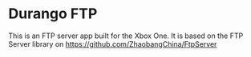 # Durango FTP

This is an FTP server app built for the Xbox One.
It is based on the FTP Server library on https://github.com/ZhaobangChina/FtpServer
